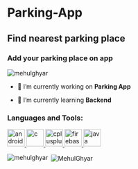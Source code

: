 # Parking-App
<h2>Find nearest parking place</h1>
<h3>Add your parking place on app</h3>

<p align="left"> <img src="https://komarev.com/ghpvc/?username=mehulghyar&label=Profile%20views&color=0e75b6&style=flat" alt="mehulghyar" /> </p>

- 🔭 I’m currently working on **Parking App**

- 🌱 I’m currently learning **Backend**


<h3 align="left">Languages and Tools:</h3>
<p align="left"> <a href="https://developer.android.com" target="_blank"> <img src="https://devicons.github.io/devicon/devicon.git/icons/android/android-original-wordmark.svg" alt="android" width="40" height="40"/> </a> <a href="https://www.cprogramming.com/" target="_blank"> <img src="https://devicons.github.io/devicon/devicon.git/icons/c/c-original.svg" alt="c" width="40" height="40"/> </a> <a href="https://www.w3schools.com/cpp/" target="_blank"> <img src="https://devicons.github.io/devicon/devicon.git/icons/cplusplus/cplusplus-original.svg" alt="cplusplus" width="40" height="40"/> </a> <a href="https://firebase.google.com/" target="_blank"> <img src="https://www.vectorlogo.zone/logos/firebase/firebase-icon.svg" alt="firebase" width="40" height="40"/> </a> <a href="https://www.java.com" target="_blank"> <img src="https://devicons.github.io/devicon/devicon.git/icons/java/java-original-wordmark.svg" alt="java" width="40" height="40"/> </a> </p>

<p><img align="left" src="https://github-readme-stats.vercel.app/api/top-langs?username=mehulghyar&show_icons=true&locale=en&layout=compact" alt="mehulghyar" /></p>

<p>&nbsp;<img align="center" src="https://github-readme-stats.vercel.app/api?username=MehulGhyar&show_icons=true&locale=en" alt="MehulGhyar" /></p>
